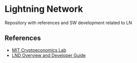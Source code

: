 # Lightning Network

Repository with references and SW development related to LN

## References

- [MIT Cryptoeconomics Lab](https://mitsloan.mit.edu/cryptoeconomics-lab/welcome-mit-cryptoeconomics-lab)
- [LND Overview and Developer Guide](https://dev.lightning.community/overview/)
